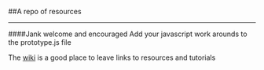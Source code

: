 ##A repo of resources
*****

####Jank welcome and encouraged
Add your javascript work arounds to the prototype.js file

The [wiki](../../wiki) is a good place to leave links to resources and tutorials
